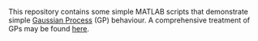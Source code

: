 This repository contains some simple MATLAB scripts that demonstrate simple
[Gaussian Process](https://en.wikipedia.org/wiki/Gaussian_process) (GP)
behaviour. A comprehensive treatment of GPs may be found
[here](http://www.gaussianprocess.org/gpml/).
